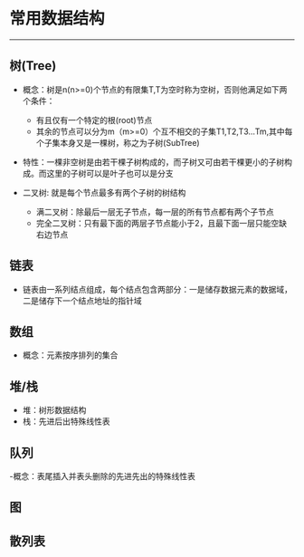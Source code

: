 # 常用数据结构

--------------------------------------------------------------------------------

## 树(Tree)

- 概念：树是n(n>=0)个节点的有限集T,T为空时称为空树，否则他满足如下两个条件：

  - 有且仅有一个特定的根(root)节点
  - 其余的节点可以分为m（m>=0）个互不相交的子集T1,T2,T3...Tm,其中每个子集本身又是一棵树，称之为子树(SubTree)

- 特性：一棵非空树是由若干棵子树构成的，而子树又可由若干棵更小的子树构成。而这里的子树可以是叶子也可以是分支

- 二叉树: 就是每个节点最多有两个子树的树结构

  - 满二叉树：除最后一层无子节点，每一层的所有节点都有两个子节点
  - 完全二叉树：只有最下面的两层子节点能小于2，且最下面一层只能空缺右边节点

## 链表

- 链表由一系列结点组成，每个结点包含两部分：一是储存数据元素的数据域，二是储存下一个结点地址的指针域

## 数组

- 概念：元素按序排列的集合

## 堆/栈

- 堆：树形数据结构
- 栈：先进后出特殊线性表

## 队列

-概念：表尾插入并表头删除的先进先出的特殊线性表

## 图

## 散列表
